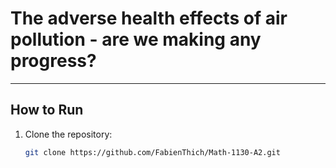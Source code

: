 # The adverse health effects of air pollution - are we making any progress?

---

## How to Run

1. Clone the repository:
   ```bash
   git clone https://github.com/FabienThich/Math-1130-A2.git
